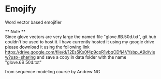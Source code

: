 # Emojify
Word vector based emojifier

** Note **  
Since glove vectors are very large the named file "glove.6B.50d.txt", git hub couldn't be used to host it. I have currently hosted it using my google drive please download it using the following link https://drive.google.com/file/d/12Es5Ks0f4p9cpR1vbqODfj4VYsbp_A9d/view?usp=sharing and save a copy in data folder with the name "glove.6B.50d.txt"

from sequence modeling course by Andrew NG
